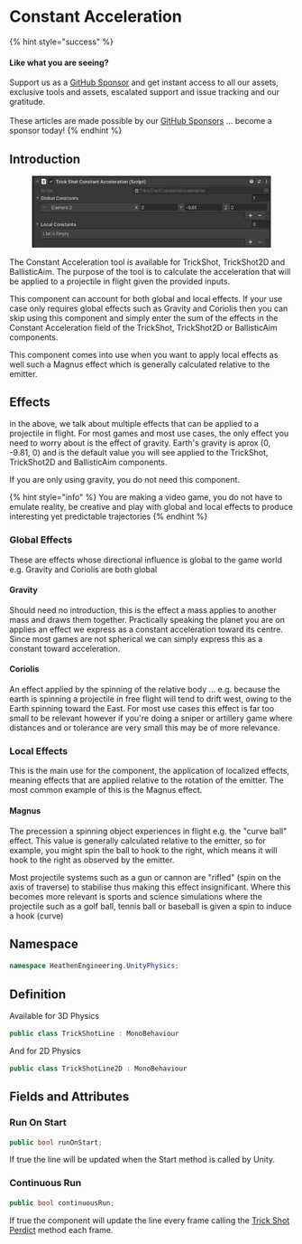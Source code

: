 # Constant Acceleration

{% hint style="success" %}
#### Like what you are seeing?

Support us as a [GitHub Sponsor](../../../become-a-sponsor/) and get instant access to all our assets, exclusive tools and assets, escalated support and issue tracking and our gratitude.\
\
These articles are made possible by our [GitHub Sponsors](../../../become-a-sponsor/) ... become a sponsor today!
{% endhint %}

## Introduction

<figure><img src="../../../.gitbook/assets/image (2) (1) (1) (1) (1) (1) (1).png" alt=""><figcaption></figcaption></figure>

The Constant Acceleration tool is available for TrickShot, TrickShot2D and BallisticAim. The purpose of the tool is to calculate the acceleration that will be applied to a projectile in flight given the provided inputs.

This component can account for both global and local effects. If your use case only requires global effects such as Gravity and Coriolis then you can skip using this component and simply enter the sum of the effects in the Constant Acceleration field of the TrickShot, TrickShot2D or BallisticAim components.

This component comes into use when you want to apply local effects as well such a Magnus effect which is generally calculated relative to the emitter.

## Effects

in the above, we talk about multiple effects that can be applied to a projectile in flight. For most games and most use cases, the only effect you need to worry about is the effect of gravity. Earth's gravity is aprox (0, -9.81, 0) and is the default value you will see applied to the TrickShot, TrickShot2D and BallisticAim components.

If you are only using gravity, you do not need this component.

{% hint style="info" %}
You are making a video game, you do not have to emulate reality, be creative and play with global and local effects to produce interesting yet predictable trajectories
{% endhint %}

### Global Effects

These are effects whose directional influence is global to the game world e.g. Gravity and Coriolis are both global&#x20;

#### Gravity

Should need no introduction, this is the effect a mass applies to another mass and draws them together. Practically speaking the planet you are on applies an effect we express as a constant acceleration toward its centre. Since most games are not spherical we can simply express this as a constant toward acceleration.

#### Coriolis

An effect applied by the spinning of the relative body ... e.g. because the earth is spinning a projectile in free flight will tend to drift west, owing to the Earth spinning toward the East. For most use cases this effect is far too small to be relevant however if you're doing a sniper or artillery game where distances and or tolerance are very small this may be of more relevance.

### Local Effects

This is the main use for the component, the application of localized effects, meaning effects that are applied relative to the rotation of the emitter. The most common example of this is the Magnus effect.

#### Magnus

The precession a spinning object experiences in flight e.g. the "curve ball" effect. This value is generally calculated relative to the emitter, so for example, you might spin the ball to hook to the right, which means it will hook to the right as observed by the emitter.&#x20;

Most projectile systems such as a gun or cannon are "rifled" (spin on the axis of traverse) to stabilise thus making this effect insignificant. Where this becomes more relevant is sports and science simulations where the projectile such as a golf ball, tennis ball or baseball is given a spin to induce a hook (curve)

## Namespace

```csharp
namespace HeathenEngineering.UnityPhysics;
```

## Definition

Available for 3D Physics

```csharp
public class TrickShotLine : MonoBehaviour
```

And for 2D Physics

```csharp
public class TrickShotLine2D : MonoBehaviour
```

## Fields and Attributes

### Run On Start

```csharp
public bool runOnStart;
```

If true the line will be updated when the Start method is called by Unity.

### Continuous Run

```csharp
public bool continuousRun;
```

If true the component will update the line every frame calling the [Trick Shot Perdict](trick-shot.md#predict) method each frame.

